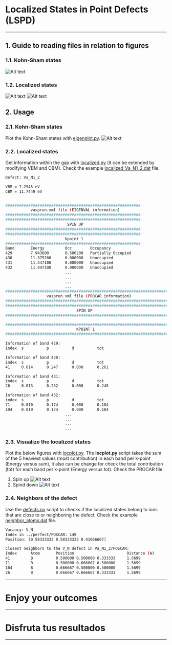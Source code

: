 # Localized States in Point Defects (LSPD)
----
## 1. Guide to reading files in relation to figures
### 1.1. Kohn-Sham states
![Alt text](https://github.com/JosephPVera/Localized-States/blob/main/tests/Guide/Figures/guide.png)

### 1.2. Localized states
![Alt text](https://github.com/JosephPVera/Localized-States/blob/main/tests/Guide/Figures/Spin_up-kpoint_1.png)
![Alt text](https://github.com/JosephPVera/Localized-States/blob/main/tests/Guide/Figures/Spin_down-kpoint_4.png)

## 2. Usage
### 2.1. Kohn-Sham states
Plot the Kohn-Sham states with [eigenplot.py](https://github.com/JosephPVera/Localized-States/blob/main/eigenplot.py).
![Alt text](https://github.com/JosephPVera/Localized-States/blob/main/tests/kohn-sham-states.png)

### 2.2. Localized states
Get information within the gap with [localized.py](https://github.com/JosephPVera/Localized-States/blob/main/localized.py) (it can be extended by modifying VBM and CBM). Check the example [localized_Va_N1_2.dat](https://github.com/JosephPVera/Localized-States/blob/main/tests/localized_Va_N1_2.dat) file.
   ```bash
   Defect: Va_N1_2

   VBM = 7.2945 eV
   CBM = 11.7449 eV


   ###########################################################
              vasprun.xml file (EIGENVAL information)                            
   ###########################################################
   ###########################################################
                              SPIN UP                     
   ###########################################################
   ###########################################################
                             kpoint 1                   
   ###########################################################
   Band       Energy         Occ        Occupancy
   429        7.943600       0.506200   Partially Occupied
   430        11.375200      0.000000   Unoccupied
   431        11.447100      0.000000   Unoccupied
   432        11.447100      0.000000   Unoccupied
                             ...
                             ...
                             ...
                             ...
   ########################################################################
                     vasprun.xml file (PROCAR information)
   ########################################################################
   ########################################################################
                                  SPIN UP                                  
   ########################################################################

   ########################################################################
                                  KPOINT 1                             
   ########################################################################

   Information of band 429:
   index  s          p          d          tot       

   Information of band 430:
   index  s          p          d          tot       
   41     0.014      0.247      0.000      0.261     

   Information of band 431:
   index  s          p          d          tot       
   26     0.013      0.232      0.000      0.245     

   Information of band 432:
   index  s          p          d          tot       
   71     0.010      0.174      0.000      0.184     
   104    0.010      0.174      0.000      0.184
                             ...
                             ...
                             ...
                             ...
   ```

### 2.3. Visualize the localized states
Plot the below figures with [locplot.py](https://github.com/JosephPVera/Localized-States/blob/main/locplot.py). The **locplot.py** script takes the sum of the 5 heaviest values (most contribution) ​​in each band per k-point (Energy versus sum), it also can be change for check the total contribution (tot) for each band per k-point (Energy versus tot). Check the PROCAR file.
1. Spin up
![Alt text](https://github.com/JosephPVera/Localized-States/blob/main/tests/Spin_up-kpoint_1.png)
2. Spind down
![Alt text](https://github.com/JosephPVera/Localized-States/blob/main/tests/Spin_down-kpoint_1.png)

### 2.4. Neighbors of the defect
Use the [defects.py](https://github.com/JosephPVera/Localized-States/blob/main/defects.py) script to checks if the localized states belong to ions that are close to or neighboring the defect. Check the example [neighbor_atoms.dat](https://github.com/JosephPVera/Localized-States/blob/main/tests/neighbor_atoms.dat) file.
   ```bash
   Vacancy: V_N
   Index in ../perfect/POSCAR: 149
   Position: [0.58333333 0.58333333 0.41666667]

   Closest neighbors to the V_N defect in Va_N1_2/POSCAR:
   Index      Atom       Position                       Distance (A)
   41         B          0.500000 0.500000 0.333333     1.5699    
   71         B          0.500000 0.666667 0.500000     1.5699    
   104        B          0.666667 0.500000 0.500000     1.5699    
   26         B          0.666667 0.666667 0.333333     1.5699 
   ```


---
# Enjoy your outcomes
---
# Disfruta tus resultados
---
